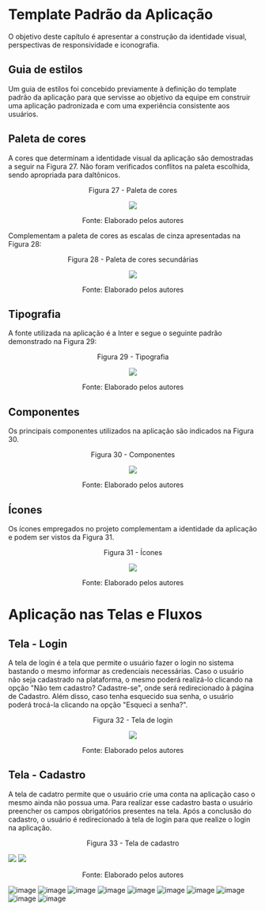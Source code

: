 # Template Padrão da Aplicação

O objetivo deste capítulo é apresentar a construção da identidade visual, perspectivas de responsividade e iconografia.

## Guia de estilos

Um guia de estilos foi concebido previamente à definição do template padrão da aplicação para que servisse ao objetivo da equipe em construir uma aplicação padronizada e com uma experiência consistente aos usuários.

## Paleta de cores

A cores que determinam a identidade visual da aplicação são demostradas a seguir na Figura 27. Não foram verificados conflitos na paleta escolhida, sendo apropriada para daltônicos.

<p align="center">Figura 27 - Paleta de cores</p>

<div align="center">

<img src="img\paletadecores.png">

</div>

<p align="center">Fonte: Elaborado pelos autores</p>

Complementam a paleta de cores as escalas de cinza apresentadas na Figura 28:

<p align="center">Figura 28 - Paleta de cores secundárias</p>

<div align="center">

<img src="img\coresecundarias.png">

</div>

<p align="center">Fonte: Elaborado pelos autores</p>

## Tipografia

A fonte utilizada na aplicação é a Inter e segue o seguinte padrão demonstrado na Figura 29:

<p align="center">Figura 29 - Tipografia</p>

<div align="center">

<img src="img\tipografia.png">

</div>

<p align="center">Fonte: Elaborado pelos autores</p>

## Componentes

Os principais componentes utilizados na aplicação são indicados na Figura 30.

<p align="center">Figura 30 - Componentes</p>

<div align="center">

<img src="img\componentestemplate.png">

</div>

<p align="center">Fonte: Elaborado pelos autores</p>

## Ícones

Os ícones empregados no projeto complementam a identidade da aplicação e podem ser vistos da Figura 31.

<p align="center">Figura 31 - Ícones</p>

<div align="center">

<img src="img\logomarca.png">

</div>

<p align="center">Fonte: Elaborado pelos autores</p>

# Aplicação nas Telas e Fluxos

## Tela - Login

A tela de login é a tela que permite o usuário fazer o login no sistema bastando o mesmo informar as credenciais necessárias. Caso o usuário não seja cadastrado na plataforma, o mesmo poderá realizá-lo clicando na opção "Não tem cadastro? Cadastre-se", onde será redirecionado à página de Cadastro. Além disso, caso tenha esquecido sua senha, o usuário poderá trocá-la clicando na opção "Esqueci a senha?".

<p align="center">Figura 32 - Tela de login</p>

<div align="center">

<img src="img\TelaLogin.png">

</div>

<p align="center">Fonte: Elaborado pelos autores</p>

## Tela - Cadastro

A tela de cadatro permite que o usuário crie uma conta na aplicação caso o mesmo ainda não possua uma. Para realizar esse cadastro basta o usuário preencher os campos obrigatórios presentes na tela. Após a conclusão do cadastro, o usuário é redirecionado à tela de login para que realize o login na aplicação.

<p align="center">Figura 33 - Tela de cadastro</p>

<img src="img\TelaCadastro1.png">
<img src="img\TelaCadastro2.png">

<div align="center">


</div>

<p align="center">Fonte: Elaborado pelos autores</p>

![image](https://user-images.githubusercontent.com/26911388/174692346-08fe3302-2253-4d78-95db-f2f68ee5c4ea.png)
![image](https://user-images.githubusercontent.com/26911388/174692382-d502817a-5d14-4089-a622-7973f076774a.png)
![image](https://user-images.githubusercontent.com/26911388/174692399-c01e607f-1234-402e-b121-bb793be334f1.png)
![image](https://user-images.githubusercontent.com/26911388/174692415-c12f4505-0542-4b5b-bf19-598ae6c6fd8a.png)
![image](https://user-images.githubusercontent.com/26911388/174692851-fb8d2b56-5535-4176-adbe-4a575a4b9f5a.png)
![image](https://user-images.githubusercontent.com/26911388/174692864-be1ec93a-2aa2-4072-9d00-6177d331a551.png)
![image](https://user-images.githubusercontent.com/26911388/174693152-f3c9f8bf-14cd-4e5d-a8b2-ce2d8abd8041.png)
![image](https://user-images.githubusercontent.com/26911388/174693173-d795c52d-1a34-473b-a429-8733b4e44025.png)
![image](https://user-images.githubusercontent.com/26911388/174693190-0e71f9a2-6973-4d47-b213-39470c59a2e6.png)
![image](https://user-images.githubusercontent.com/26911388/174693211-01055792-96da-43f2-8fe4-8ece6d98d579.png)







